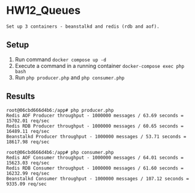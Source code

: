 # HW12_Queues

`Set up 3 containers - beanstalkd and redis (rdb and aof).`

## Setup

1) Run command ```docker compose up -d```
2) Execute a command in a running container  ```docker-compose exec php bash```
3) Run ```php producer.php``` and ```php consumer.php```

## Results

````
root@06cbd666d4b6:/app# php producer.php
Redis AOF Producer throughput - 1000000 messages / 63.69 seconds = 15702.01 req/sec
Redis RDB Producer throughput - 1000000 messages / 60.65 seconds = 16489.11 req/sec
Beanstalkd Producer throughput - 1000000 messages / 53.71 seconds = 18617.98 req/sec

root@06cbd666d4b6:/app# php consumer.php 
Redis AOF Consumer throughput - 1000000 messages / 64.01 seconds = 15623.03 req/sec
Redis RDB Consumer throughput - 1000000 messages / 61.60 seconds = 16232.99 req/sec
Beanstalkd Consumer throughput - 1000000 messages / 107.12 seconds = 9335.09 req/sec
````